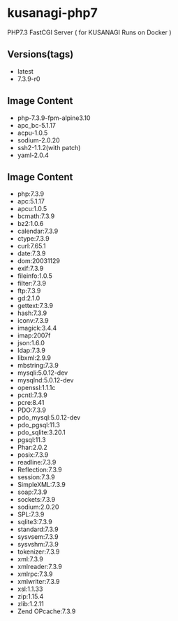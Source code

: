 # kusanagi-php7
PHP7.3 FastCGI Server ( for KUSANAGI Runs on Docker )

## Versions(tags)
- latest
- 7.3.9-r0

## Image Content
- php-7.3.9-fpm-alpine3.10
- apc_bc-5.1.17
- acpu-1.0.5
- sodium-2.0.20
- ssh2-1.1.2(with patch)
- yaml-2.0.4

## Image Content
- php:7.3.9
- apc:5.1.17
- apcu:1.0.5
- bcmath:7.3.9
- bz2:1.0.6
- calendar:7.3.9
- ctype:7.3.9
- curl:7.65.1
- date:7.3.9
- dom:20031129
- exif:7.3.9
- fileinfo:1.0.5
- filter:7.3.9
- ftp:7.3.9
- gd:2.1.0
- gettext:7.3.9
- hash:7.3.9
- iconv:7.3.9
- imagick:3.4.4
- imap:2007f
- json:1.6.0
- ldap:7.3.9
- libxml:2.9.9
- mbstring:7.3.9
- mysqli:5.0.12-dev
- mysqlnd:5.0.12-dev
- openssl:1.1.1c
- pcntl:7.3.9
- pcre:8.41
- PDO:7.3.9
- pdo_mysql:5.0.12-dev
- pdo_pgsql:11.3
- pdo_sqlite:3.20.1
- pgsql:11.3
- Phar:2.0.2
- posix:7.3.9
- readline:7.3.9
- Reflection:7.3.9
- session:7.3.9
- SimpleXML:7.3.9
- soap:7.3.9
- sockets:7.3.9
- sodium:2.0.20
- SPL:7.3.9
- sqlite3:7.3.9
- standard:7.3.9
- sysvsem:7.3.9
- sysvshm:7.3.9
- tokenizer:7.3.9
- xml:7.3.9
- xmlreader:7.3.9
- xmlrpc:7.3.9
- xmlwriter:7.3.9
- xsl:1.1.33
- zip:1.15.4
- zlib:1.2.11
- Zend OPcache:7.3.9

